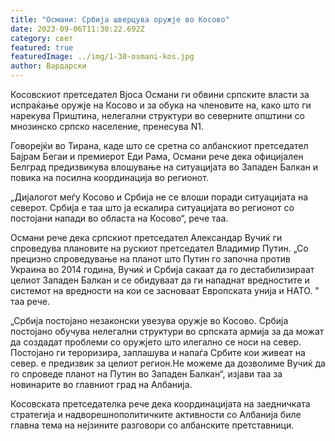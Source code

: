 ```yaml
---
title: "Османи: Србија шверцува оружје во Косово"
date: 2023-09-06T11:30:22.692Z
category: свет
featured: true
featuredImage: ../img/1-30-osmani-kos.jpg
author: Вардарски
---
```

Косовскиот претседател Вјоса Османи ги обвини српските власти за испраќање оружје на Косово и за обука на членовите на, како што ги нарекува Приштина, нелегални структури во северните општини со мнозинско српско население, пренесува N1.

Говорејќи во Тирана, каде што се сретна со албанскиот претседател Бајрам Бегаи и премиерот Еди Рама, Османи рече дека официјален Белград предизвикува влошување на ситуацијата во Западен Балкан и повика на посилна координација во регионот.

„Дијалогот меѓу Косово и Србија не се влоши поради ситуацијата на северот. Србија е таа што ја ескалира ситуацијата во регионот со постојани напади во областа на Косово“, рече таа.

Османи рече дека српскиот претседател Александар Вучиќ ги спроведува плановите на рускиот претседател Владимир Путин. „Со прецизно спроведување на планот што Путин го започна против Украина во 2014 година, Вучиќ и Србија сакаат да го дестабилизираат целиот Западен Балкан и се обидуваат да ги нападнат вредностите и системот на вредности на кои се засноваат Европската унија и НАТО. " таа рече.

„Србија постојано незаконски увезува оружје во Косово. Србија постојано обучува нелегални структури во српската армија за да можат да создадат проблеми со оружјето што илегално се носи на север. Постојано ги тероризира, заплашува и напаѓа Србите кои живеат на север. е предизвик за целиот регион.Не можеме да дозволиме Вучиќ да го спроведе планот на Путин во Западен Балкан“, изјави таа за новинарите во главниот град на Албанија.

Косовската претседателка рече дека координацијата на заедничката стратегија и надворешнополитичките активности со Албанија биле главна тема на нејзините разговори со албанските претставници.